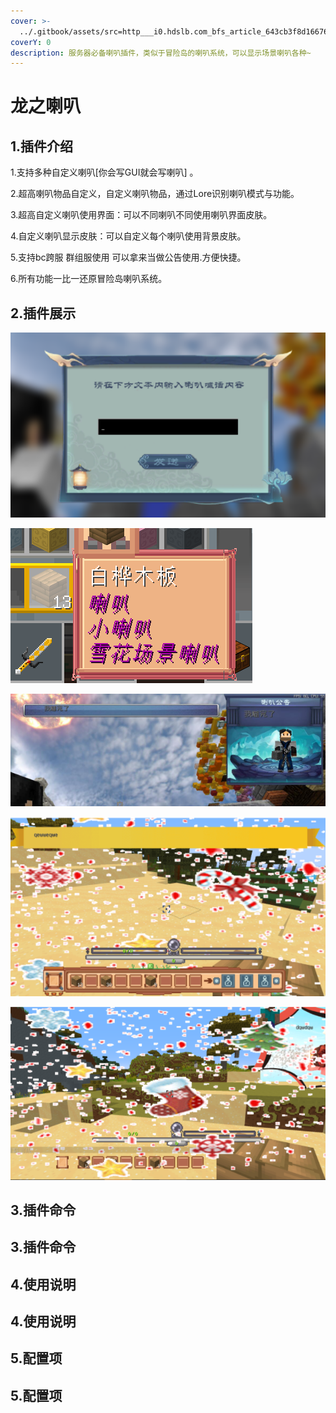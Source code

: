 ```yaml
---
cover: >-
  ../.gitbook/assets/src=http___i0.hdslb.com_bfs_article_643cb3f8d166763b7f2ea894adeffe7b93301acb.jpg&refer=http___i0.hdslb.jpg
coverY: 0
description: 服务器必备喇叭插件，类似于冒险岛的喇叭系统，可以显示场景喇叭各种~
---
```


# 龙之喇叭

## 1.插件介绍 <a href="#1.-cha-jian-jie-shao" id="1.-cha-jian-jie-shao"></a>

1.支持多种自定义喇叭\[你会写GUI就会写喇叭] 。

2.超高喇叭物品自定义，自定义喇叭物品，通过Lore识别喇叭模式与功能。&#x20;

3.超高自定义喇叭使用界面：可以不同喇叭不同使用喇叭界面皮肤。&#x20;

4.自定义喇叭显示皮肤：可以自定义每个喇叭使用背景皮肤。&#x20;

5.支持bc跨服 群组服使用 可以拿来当做公告使用.方便快捷。&#x20;

6.所有功能一比一还原冒险岛喇叭系统。

## 2.插件展示 <a href="#2.-cha-jian-zhan-shi" id="2.-cha-jian-zhan-shi"></a>

![](<../.gitbook/assets/image (14).png>)

![](<../.gitbook/assets/image (8).png>)

![](<../.gitbook/assets/image (3).png>)

![](<../.gitbook/assets/image (11).png>)

![](<../.gitbook/assets/image (13).png>)

## 3.插件命令 <a href="#3.-cha-jian-ming-ling" id="3.-cha-jian-ming-ling"></a>



## 3.插件命令

## 4.使用说明 <a href="#4.-shi-yong-shuo-ming" id="4.-shi-yong-shuo-ming"></a>

## 4.使用说明

## 5.配置项 <a href="#5.-pei-zhi-xiang" id="5.-pei-zhi-xiang"></a>

## 5.配置项

